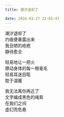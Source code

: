 ```yaml
---
title: 潮汐退却了

date: 2016-03-27 22:03:47
---
```

潮汐退却了\
灼痕便暴露出来\
我丑陋的疮疤\
静待愈合

轻易地让一把火\
撩动身体的每一根毫毛\
轻易耳迷目眩\
耽于温暖

我无法离你再近了\
文字编成黑色的绳索\
在我们之间\
虚幻而危悬

